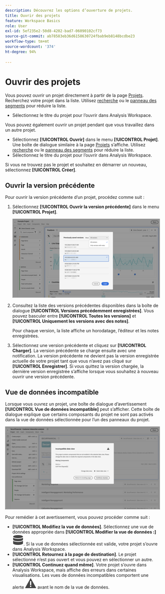 ```yaml
---
description: Découvrez les options d’ouverture de projets.
title: Ouvrir des projets
feature: Workspace Basics
role: User
exl-id: 5ef235e2-50d8-4202-bad7-06090102cf73
source-git-commit: ab78583eb36d6158630724fbab9eb8148bcdbe23
workflow-type: tm+mt
source-wordcount: '374'
ht-degree: 94%

---
```


# Ouvrir des projets

Vous pouvez ouvrir un projet directement à partir de la page [Projets](/help/analysis-workspace/build-workspace-project/freeform-overview.md). Recherchez votre projet dans la liste. Utilisez [recherche](/help/analysis-workspace/build-workspace-project/freeform-overview.md#search) ou le [panneau des segments](/help/analysis-workspace/build-workspace-project/freeform-overview.md#segment-panel) pour réduire la liste.

* Sélectionnez le titre du projet pour l’ouvrir dans Analysis Workspace.

Vous pouvez également ouvrir un projet pendant que vous travaillez dans un autre projet.

* Sélectionnez **[!UICONTROL Ouvrir]** dans le menu **[!UICONTROL Projet]**. Une boîte de dialogue similaire à la page [Projets](/help/analysis-workspace/build-workspace-project/freeform-overview.md) s’affiche.  Utilisez [recherche](/help/analysis-workspace/build-workspace-project/freeform-overview.md#search) ou le [panneau des segments](/help/analysis-workspace/build-workspace-project/freeform-overview.md#segment-panel) pour réduire la liste.
* Sélectionnez le titre du projet pour l’ouvrir dans Analysis Workspace.

Si vous ne trouvez pas le projet et souhaitez en démarrer un nouveau, sélectionnez **[!UICONTROL Créer]**.

## Ouvrir la version précédente

Pour ouvrir la version précédente d’un projet, procédez comme suit :

1. Sélectionnez **[!UICONTROL Ouvrir la version précédente]** dans le menu **[!UICONTROL Projet]**.

   ![Liste des versions de projet enregistrées précédemment et des options pour afficher Toutes les versions ou Uniquement les versions avec des notes.](assets/open-previously-saved.png)

1. Consultez la liste des versions précédentes disponibles dans la boîte de dialogue **[!UICONTROL Versions précédemment enregistrées]**. Vous pouvez basculer entre **[!UICONTROL Toutes les versions]** et **[!UICONTROL Uniquement les versions avec des notes]**.

   Pour chaque version, la liste affiche un horodatage, l’éditeur et les notes enregistrées.


1. Sélectionnez une version précédente et cliquez sur **[!UICONTROL Charger]**.
La version précédente se charge ensuite avec une notification. La version précédente ne devient pas la version enregistrée actuelle de votre projet tant que vous n’avez pas cliqué sur **[!UICONTROL Enregistrer]**. Si vous quittez la version chargée, la dernière version enregistrée s’affiche lorsque vous souhaitez à nouveau ouvrir une version précédente.


## Vue de données incompatible

Lorsque vous ouvrez un projet, une boîte de dialogue d’avertissement **[!UICONTROL Vue de données incompatible]** peut s’afficher. Cette boîte de dialogue explique que certains composants du projet ne sont pas activés dans la vue de données sélectionnée pour l’un des panneaux du projet.

![Incompatible](assets/incompatible-data-view.png)

Pour remédier à cet avertissement, vous pouvez procéder comme suit :

* **[!UICONTROL Modifiez la vue de données]**. Sélectionnez une vue de données appropriée dans **[!UICONTROL Modifier la vue de données :]** ![Données](/help/assets/icons/Data.svg). Si la vue de données sélectionnée est valide, votre projet s’ouvre dans Analysis Workspace.
* **[!UICONTROL Retournez à la page de destination]**. Le projet sélectionné n’est pas ouvert et vous pouvez en sélectionner un autre.
* **[!UICONTROL Continuez quand même]**. Votre projet s’ouvre dans Analysis Workspace, mais affiche des erreurs dans certaines visualisations. Les vues de données incompatibles comportent une alerte ![Alerte](/help/assets/icons/Alert.svg) avant le nom de la vue de données.
